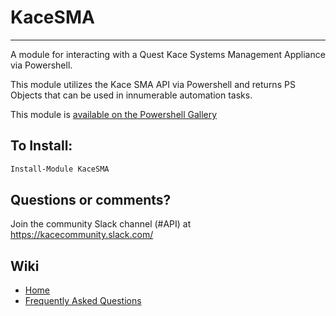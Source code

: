 # KaceSMA
---

A module for interacting with a Quest Kace Systems Management Appliance via Powershell.

This module utilizes the Kace SMA API via Powershell and returns PS Objects that can be used in innumerable automation tasks.

This module is [available on the Powershell Gallery](https://www.powershellgallery.com/packages/KaceSMA/)

To Install:
---
````powershell
Install-Module KaceSMA
````

Questions or comments?
---
Join the community Slack channel (#API) at https://kacecommunity.slack.com/

Wiki
---
* [Home](https://github.com/artvandelay440/KaceSMA/wiki)
* [Frequently Asked Questions](https://github.com/artvandelay440/KaceSMA/wiki/FAQ)
